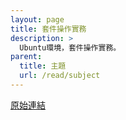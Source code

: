 ```yaml
---
layout: page
title: 套件操作實務
description: >
  Ubuntu環境，套件操作實務。
parent:
  title: 主題
  url: /read/subject
---
```


[原始連結](http://www.ubuntu-tw.org/modules/newbb/viewtopic.php?post_id=333562#forumpost333562)
